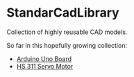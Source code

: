 StandarCadLibrary
=================

Collection of highly reusable CAD models.

So far in this hopefully growing collection:

* [Arduino Uno Board][1]
* [HS 311 Servo Motor][2]


[1]:http://arduino.cc/en/Main/arduinoBoardUno
[2]:http://www.servodatabase.com/servo/hitec/hs-311


